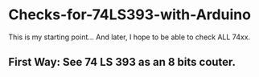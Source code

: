 # Checks-for-74LS393-with-Arduino
This is my starting point... And later, I hope to be able to check ALL 74xx.


First Way: See 74 LS 393 as an 8 bits couter.
------------------------------------------------



